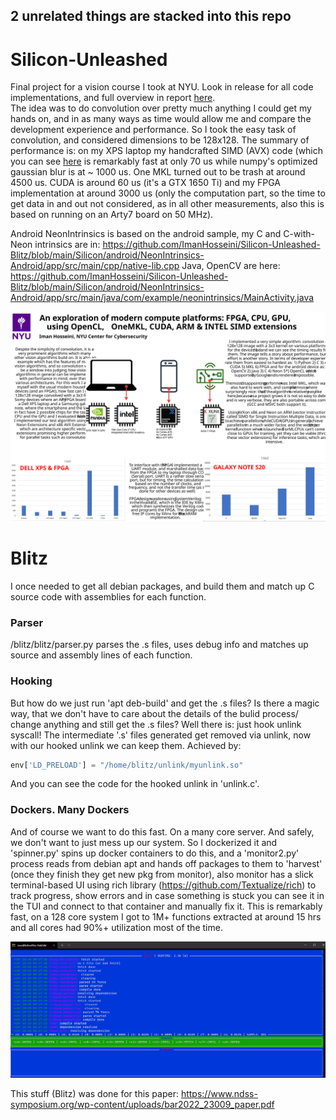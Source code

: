 ## 2 unrelated things are stacked into this repo
# Silicon-Unleashed
Final project for a vision course I took at NYU. Look in release for all code implementations, and full overview in report [here](https://github.com/ImanHosseini/Silicon-Unleashed/blob/main/Report.pdf). <br>
The idea was to do convolution over pretty much anything I could get my hands on, and in as many ways as time would allow me and compare the development experience and performance. So I took the easy task of convolution, and considered dimensions to be 128x128. The summary of performance is: on my XPS laptop my handcrafted SIMD (AVX) code (which you can see [here](https://github.com/ImanHosseini/Silicon-Unleashed/blob/main/fastconv.cpp) is remarkably fast at only 70 us while numpy's optimized gaussian blur is at ~ 1000 us. One MKL turned out to be trash at around 4500 us. CUDA is around 60 us (it's a GTX 1650 Ti) and my FPGA implementation at around 3000 us (only the computation part, so the time to get data in and out not considered, as in all other measurements, also this is based on running on an Arty7 board on 50 MHz).

Android NeonIntrinsics is based on the android sample, my C and C-with-Neon intrinsics are in: https://github.com/ImanHosseini/Silicon-Unleashed-Blitz/blob/main/Silicon/android/NeonIntrinsics-Android/app/src/main/cpp/native-lib.cpp Java, OpenCV are here: https://github.com/ImanHosseini/Silicon-Unleashed-Blitz/blob/main/Silicon/android/NeonIntrinsics-Android/app/src/main/java/com/example/neonintrinsics/MainActivity.java

<img src="https://raw.githubusercontent.com/ImanHosseini/Silicon-Unleashed/db80ebf70126586273849eb794a984b179d4cebd/poster.SVG" width="1000" />

# Blitz
I once needed to get all debian packages, and build them and match up C source code with assemblies for each function. 
### Parser
/blitz/blitz/parser.py parses the .s files, uses debug info and matches up source and assembly lines of each function.
### Hooking
But how do we just run 'apt deb-build' and get the .s files? Is there a magic way, that we don't have to care about the details of the bulid process/ change anything and still get the .s files? Well there is: just hook unlink syscall! The intermediate '.s' files generated get removed via unlink, now with our hooked unlink we can keep them. Achieved by:
```python
env['LD_PRELOAD'] = "/home/blitz/unlink/myunlink.so"
```
And you can see the code for the hooked unlink in 'unlink.c'.
### Dockers. Many Dockers
And of course we want to do this fast. On a many core server. And safely, we don't want to just mess up our system. So I dockerized it and 'spinner.py' spins up docker containers to do this, and a 'monitor2.py' process reads from debian apt and hands off packages to them to 'harvest' (once they finish they get new pkg from monitor), also monitor has a slick terminal-based UI using rich library (https://github.com/Textualize/rich) to track progress, show errors and in case something is stuck you can see it in the TUI and connect to that container and manually fix it. This is remarkably fast, on a 128 core system I got to 1M+ functions extracted at around 15 hrs and all cores had 90%+ utilization most of the time.

<img src="https://raw.githubusercontent.com/ImanHosseini/Silicon-Unleashed-Blitz/main/blitz/blitzy.png" width="1000" />

This stuff (Blitz) was done for this paper: https://www.ndss-symposium.org/wp-content/uploads/bar2022_23009_paper.pdf
